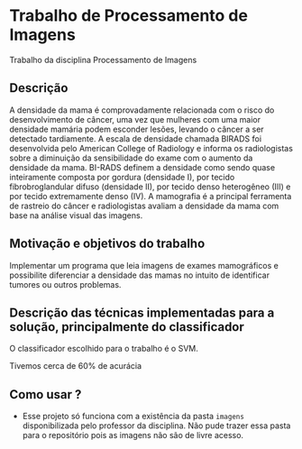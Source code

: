 # Trabalho de Processamento de Imagens

Trabalho da disciplina Processamento de Imagens

## Descrição

A densidade da mama é comprovadamente relacionada com o risco do desenvolvimento de câncer, uma vez que mulheres com uma maior densidade mamária podem esconder lesões, levando o câncer a ser detectado tardiamente. A escala de densidade chamada BIRADS foi desenvolvida pelo American College of Radiology e informa os radiologistas sobre a diminuição da sensibilidade do exame com o aumento da densidade da mama. BI-RADS definem a densidade como sendo quase inteiramente composta por gordura (densidade I), por tecido fibrobroglandular difuso (densidade II), por tecido denso heterogêneo (III) e por tecido extremamente denso (IV). A mamografia é a principal ferramenta de rastreio do câncer e radiologistas avaliam a densidade da mama com base na análise visual das imagens.

## Motivação e objetivos do trabalho

Implementar um programa que leia imagens de exames mamográficos e possibilite diferenciar a densidade das mamas no intuito de identificar tumores ou outros problemas.

## Descrição das técnicas implementadas para a solução, principalmente do classificador

O classificador escolhido para o trabalho é o SVM.

Tivemos cerca de 60% de acurácia

## Como usar ?

- Esse projeto só funciona com a existência da pasta `imagens` disponibilizada pelo professor da disciplina. Não pude trazer essa pasta para o repositório pois as imagens não são de livre acesso.
